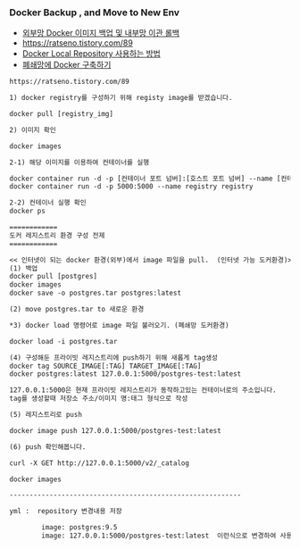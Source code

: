 ### Docker Backup , and Move to New Env

* [외부망 Docker 이미지 백업 및 내부망 이관 롤백](https://waspro.tistory.com/514)
* https://ratseno.tistory.com/89
* [Docker Local Repository 사용하는 방법](https://snowdeer.github.io/docker/2018/01/24/docker-use-local-repository/)
* [폐쇄망에 Docker 구축하기](https://waspro.tistory.com/465?category=831750%EF%BB%BF)

```txt
https://ratseno.tistory.com/89

1) docker registry를 구성하기 위해 registy image를 받겠습니다.

docker pull [registry_img]

2) 이미지 확인

docker images

2-1) 해당 이미지를 이용하여 컨테이너를 실행

docker container run -d -p [컨테이너 포트 넘버]:[호스트 포트 넘버] --name [컨테이너명] registry
docker container run -d -p 5000:5000 --name registry registry

2-2) 컨테이너 실행 확인
docker ps

============
도커 레지스트리 환경 구성 전제
============

<< 인터넷이 되는 docker 환경(외부)에서 image 파일을 pull.  (인터넷 가능 도커환경)>>
(1) 백업
docker pull [postgres]
docker images
docker save -o postgres.tar postgres:latest

(2) move postgres.tar to 새로운 환경

*3) docker load 명령어로 image 파일 불러오기. (폐쇄망 도커환경)

docker load -i postgres.tar

(4) 구성해둔 프라이빗 레지스트리에 push하기 위해 새롭게 tag생성
docker tag SOURCE_IMAGE[:TAG] TARGET_IMAGE[:TAG]
docker postgres:latest 127.0.0.1:5000/postgres-test:latest

127.0.0.1:5000은 현재 프라이빗 레지스트리가 동작하고있는 컨테이너로의 주소입니다.
tag를 생성할때 저장소 주소/이미지 명:태그 형식으로 작성

(5) 레지스트리로 push

docker image push 127.0.0.1:5000/postgres-test:latest

(6) push 확인해봅니다.  

curl -X GET http://127.0.0.1:5000/v2/_catalog

docker images

----------------------------------------------------------

yml :  repository 변경내용 저장

        image: postgres:9.5 
        image: 127.0.0.1:5000/postgres-test:latest  이런식으로 변경하여 사용할수 있습니다.
```        
